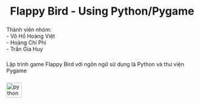 <h1 align="center">Flappy Bird - Using Python/Pygame</h1>

###

<p align="left">Thành viên nhóm:<br>- Võ Hồ Hoàng Việt<br>- Hoàng Chí Phi<br>- Trần Gia Huy</p>

###

<p align="left">Lập trình game Flappy Bird với ngôn ngữ sử dụng là Python và thư viện Pygame</p>

###

<div align="left">
  <img src="https://cdn.jsdelivr.net/gh/devicons/devicon/icons/python/python-original.svg" height="40" alt="python logo"  />
</div>

###


###
